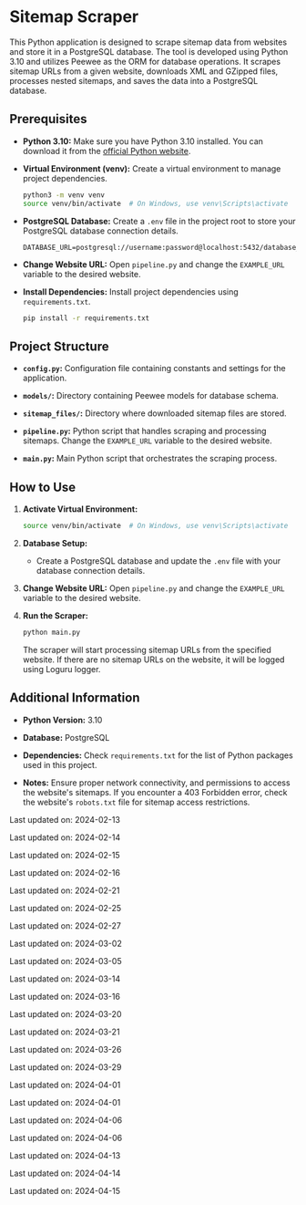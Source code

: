 # Sitemap Scraper

This Python application is designed to scrape sitemap data from websites and store it in a PostgreSQL database. The tool is developed using Python 3.10 and utilizes Peewee as the ORM for database operations. It scrapes sitemap URLs from a given website, downloads XML and GZipped files, processes nested sitemaps, and saves the data into a PostgreSQL database.

## Prerequisites

- **Python 3.10:** Make sure you have Python 3.10 installed. You can download it from the [official Python website](https://www.python.org/downloads/).

- **Virtual Environment (venv):** Create a virtual environment to manage project dependencies.
  ```bash
  python3 -m venv venv
  source venv/bin/activate  # On Windows, use venv\Scripts\activate
  ```

- **PostgreSQL Database:** Create a `.env` file in the project root to store your PostgreSQL database connection details.
  ```plaintext
  DATABASE_URL=postgresql://username:password@localhost:5432/database_name
  ```

- **Change Website URL:** Open `pipeline.py` and change the `EXAMPLE_URL` variable to the desired website.

- **Install Dependencies:** Install project dependencies using `requirements.txt`.
  ```bash
  pip install -r requirements.txt
  ```

## Project Structure

- **`config.py`:** Configuration file containing constants and settings for the application.

- **`models/`:** Directory containing Peewee models for database schema.

- **`sitemap_files/`:** Directory where downloaded sitemap files are stored.

- **`pipeline.py`:** Python script that handles scraping and processing sitemaps. Change the `EXAMPLE_URL` variable to the desired website.

- **`main.py`:** Main Python script that orchestrates the scraping process.

## How to Use

1. **Activate Virtual Environment:**
   ```bash
   source venv/bin/activate  # On Windows, use venv\Scripts\activate
   ```

2. **Database Setup:**
   - Create a PostgreSQL database and update the `.env` file with your database connection details.

3. **Change Website URL:**
   Open `pipeline.py` and change the `EXAMPLE_URL` variable to the desired website.

4. **Run the Scraper:**
   ```bash
   python main.py
   ```
   The scraper will start processing sitemap URLs from the specified website. If there are no sitemap URLs on the website, it will be logged using Loguru logger.

## Additional Information

- **Python Version:** 3.10

- **Database:** PostgreSQL

- **Dependencies:** Check `requirements.txt` for the list of Python packages used in this project.

- **Notes:** Ensure proper network connectivity, and permissions to access the website's sitemaps. If you encounter a 403 Forbidden error, check the website's `robots.txt` file for sitemap access restrictions.



Last updated on: 2024-02-13

Last updated on: 2024-02-14

Last updated on: 2024-02-15

Last updated on: 2024-02-16

Last updated on: 2024-02-21

Last updated on: 2024-02-25

Last updated on: 2024-02-27

Last updated on: 2024-03-02

Last updated on: 2024-03-05

Last updated on: 2024-03-14

Last updated on: 2024-03-16

Last updated on: 2024-03-20

Last updated on: 2024-03-21

Last updated on: 2024-03-26

Last updated on: 2024-03-29

Last updated on: 2024-04-01

Last updated on: 2024-04-01

Last updated on: 2024-04-06

Last updated on: 2024-04-06

Last updated on: 2024-04-13

Last updated on: 2024-04-14

Last updated on: 2024-04-15